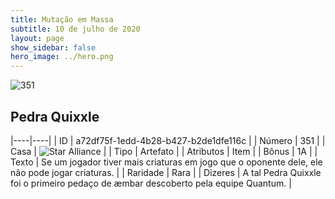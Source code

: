 ```yaml
---
title: Mutação em Massa
subtitle: 10 de julho de 2020
layout: page
show_sidebar: false
hero_image: ../hero.png
---
```


![351](https://cdn.keyforgegame.com/media/card_front/pt/479_351_93785J79664G_pt.png)

## Pedra Quixxle

|----|----|
| ID | a72df75f-1edd-4b28-b427-b2de1dfe116c |
| Número | 351 |
| Casa | ![Star Alliance](https://archonarcana.com/images/thumb/7/7d/Star_Alliance.png/22px-Star_Alliance.png "Aliança Estelar") |
| Tipo | Artefato |
| Atributos | Item |
| Bônus | 1A |
| Texto | Se um jogador tiver mais criaturas em jogo que o oponente dele, ele não pode jogar criaturas. |
| Raridade | Rara |
| Dizeres | A tal Pedra Quixxle foi o primeiro pedaço  de æmbar descoberto pela equipe Quantum. |
